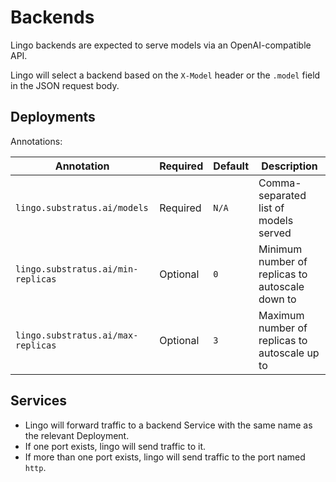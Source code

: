 # Backends

Lingo backends are expected to serve models via an OpenAI-compatible API.

Lingo will select a backend based on the `X-Model` header or the `.model` field in the JSON request body.

## Deployments

Annotations:

| Annotation | Required | Default | Description |
| ---------- | -------- | ------- | ----------- |
| `lingo.substratus.ai/models` | Required | `N/A` | Comma-separated list of models served |
| `lingo.substratus.ai/min-replicas` | Optional | `0` | Minimum number of replicas to autoscale down to |
| `lingo.substratus.ai/max-replicas` | Optional | `3` | Maximum number of replicas to autoscale up to |

## Services

* Lingo will forward traffic to a backend Service with the same name as the relevant Deployment.
* If one port exists, lingo will send traffic to it.
* If more than one port exists, lingo will send traffic to the port named `http`.
